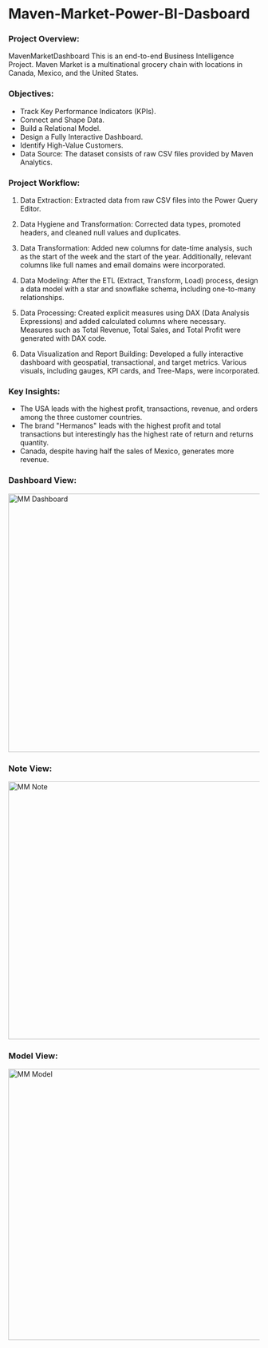 # Maven-Market-Power-BI-Dasboard

### Project Overview:
MavenMarketDashboard
This is an end-to-end Business Intelligence Project. Maven Market is a multinational grocery chain with locations in Canada, Mexico, and the United States.

### Objectives:

* Track Key Performance Indicators (KPIs).
* Connect and Shape Data.
* Build a Relational Model.
* Design a Fully Interactive Dashboard.
* Identify High-Value Customers.
* Data Source: The dataset consists of raw CSV files provided by Maven Analytics.

### Project Workflow:

1. Data Extraction: Extracted data from raw CSV files into the Power Query Editor.

2. Data Hygiene and Transformation: Corrected data types, promoted headers, and cleaned null values and duplicates.
3. Data Transformation: Added new columns for date-time analysis, such as the start of the week and the start of the year. Additionally, relevant columns like full names and email domains were incorporated.
4. Data Modeling: After the ETL (Extract, Transform, Load) process, design a data model with a star and snowflake schema, including one-to-many relationships.
5. Data Processing: Created explicit measures using DAX (Data Analysis Expressions) and added calculated columns where necessary. Measures such as Total Revenue, Total Sales, and Total Profit were generated with DAX code.
6. Data Visualization and Report Building: Developed a fully interactive dashboard with geospatial, transactional, and target metrics. Various visuals, including gauges, KPI cards, and Tree-Maps, were incorporated.

   
### Key Insights:

* The USA leads with the highest profit, transactions, revenue, and orders among the three customer countries.
* The brand "Hermanos" leads with the highest profit and total transactions but interestingly has the highest rate of return and returns quantity.
* Canada, despite having half the sales of Mexico, generates more revenue.

### Dashboard View:

<img width="518" alt="MM Dashboard" src="https://github.com/oladzie/Maven-Market-Power-BI-Dasboard/assets/141512778/97a53d43-6eb5-44e6-acdb-6c05171bcd5c">

### Note View:

<img width="517" alt="MM Note" src="https://github.com/oladzie/Maven-Market-Power-BI-Dasboard/assets/141512778/aedf90ef-f4ee-4845-b3ba-04278b2a390c">

### Model View:

<img width="544" alt="MM Model" src="https://github.com/oladzie/Maven-Market-Power-BI-Dasboard/assets/141512778/34592ffd-ec05-4805-bf1f-19c3ae3ce0e8">

